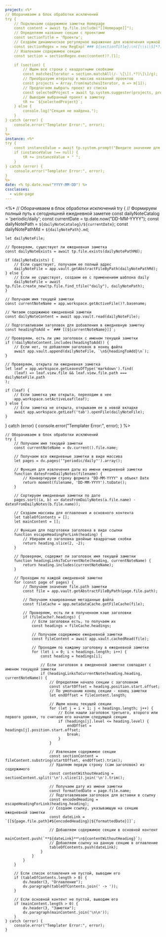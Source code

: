 ```yaml
---
project: <%* 
// Оборачиваем в блок обработки исключений
try {
    // Подключаем содержимое заметки Homepage
    const content = await tp.file.include("[[Homepage]]");
    // Определяем название секции с проектами
    const sectionTitle = 'Проекты'; 
    // Создаём динамическое регулярное выражение для извлечения нужной секции
    const sectionRegex = new RegExp(`### ${sectionTitle}:\n([\\s\\S]*?)(?=\n###|$)`);
    // Извлекаем содержимое секции
    const section = sectionRegex.exec(content)?.[1];

    if (section) {
        // Ищем все строки с квадратными скобками
        const matchesIterator = section.matchAll(/- \[\[(.*?)\]\]/g);
        // Преобразуем итератор в массив названий проектов
        const projects = Array.from(matchesIterator, m => m[1]);
        // Предлагаем выбрать проект из списка
        const selectedProject = await tp.system.suggester(projects, projects);
        // Выводим выбранный проект в заметку
        tR += `${selectedProject}`;
    } else {
        console.log("Секция не найдена.");
    }
} catch (error) {
    console.error("Templater Error:", error);
}
%>
instance: <%* 
try {
    const instanceValue = await tp.system.prompt("Введите значение для instance:");
    if (instanceValue !== null) {
        tR += instanceValue + " ";
    }
} catch (error) {
    console.error("Templater Error:", error);
}
%>
date: <% tp.date.now("YYYY-MM-DD") %>
cssclasses:
  - wide-page
---
```

<%*
// Оборачиваем в блок обработки исключений
try {
    // Формируем полный путь к сегодняшней ежедневной заметке
    const dailyNoteCatalog = 'periodic/daily';
    const currentDate = tp.date.now("DD-MM-YYYY");
    const dailyNotePath = `${dailyNoteCatalog}/${currentDate}`;
    const dailyNotePathMd = `${dailyNotePath}.md`;
    
    let dailyNoteFile;

    // Проверяем, существует ли ежедневная заметка
    const dailyNoteExists = await tp.file.exists(dailyNotePathMd);

    if (dailyNoteExists) {
        // Если существует, получаем ее полный адрес
        dailyNoteFile = app.vault.getAbstractFileByPath(dailyNotePathMd);
    } else {
        // Если не существует, создаем ее с применением шаблона daily
        dailyNoteFile = await tp.file.create_new(tp.file.find_tfile("daily"), dailyNotePath);
    }

    // Получаем имя текущей заметки
    const currentNoteName = app.workspace.getActiveFile()?.basename;
    
    // Читаем содержимое ежедневной заметки
    const dailyNoteContent = await app.vault.read(dailyNoteFile);

    // Подготавливаем заголовок для добавления в ежедневную заметку
    const headingToAdd = `### [[${currentNoteName}]]`;

    // Проверяем, есть ли уже заголовок с именем текущей заметки
    if (!dailyNoteContent.includes(headingToAdd)) {
        // Если нет, то добавляем заголовок в конец файла
        await app.vault.append(dailyNoteFile, `\n${headingToAdd}\n`);
    }

    // Проверяем, открыта ли ежедневная заметка
    let leaf = app.workspace.getLeavesOfType('markdown').find(
        (leaf) => leaf.view.file && leaf.view.file.path === dailyNoteFile.path
    );

    if (leaf) {
        // Если заметка уже открыта, переходим в нее
        app.workspace.setActiveLeaf(leaf);
    } else {
        // Если заметка не открыта, открываем ее в новой вкладке
        await app.workspace.getLeaf('tab').openFile(dailyNoteFile);
    }
} catch (error) {
    console.error("Templater Error:", error);
}
%>
```dataviewjs
// Оборачиваем в блок обработки исключений
try {
    // Получаем имя текущей заметки
    const currentNoteName = dv.current().file.name;

    // Получаем все ежедневные заметки в виде массива
    let pages = dv.pages('"periodic/daily"').array();

    // Функция для извлечения даты из имени ежедневной заметки
    function datesFromDailyNotes(filename) {
        // Конвертируем строку формата "DD-MM-YYYY" в объект Date
        return moment(filename, 'DD-MM-YYYY').toDate();
    }

    // Сортируем ежедневные заметки по дате
    pages.sort((a, b) => datesFromDailyNotes(a.file.name) - datesFromDailyNotes(b.file.name));

    // Создаем массивы для оглавления и основного контента
    let tableOfContents = [];
    let mainContent = [];

    // Функция для подготовки заголовка в виде ссылки
    function escapeHeadingForLink(heading) {
        // Убираем из заголовка двойные квадратные скобки
        return heading.slice(2, -2);
    }

    // Проверяем, содержит ли заголовок имя текущей заметки
    function headingLinksToCurrentNote(heading, currentNoteName) {
        return heading.includes(currentNoteName);
    }

    // Проходим по каждой ежедневной заметке
    for (const page of pages) {
        // Получаем значение file.path заметки
        const file = app.vault.getAbstractFileByPath(page.file.path);

        // Получаем кэшированные метаданные файла
        const fileCache = app.metadataCache.getFileCache(file);

        // Проверяем, есть ли в полученном кэше заголовки
        if (fileCache?.headings) {
            // Если заголовки есть, то получаем их
            const headings = fileCache.headings;

            // Получаем содержимое ежедневной заметки
            const fileContent = await app.vault.cachedRead(file);

            // Проходим по каждому заголовку в ежедневной заметке
            for (let i = 0; i < headings.length; i++) {
                const heading = headings[i];

                // Если заголовок в ежедененой заметке совпадает с именем текущуей заметки
                if (headingLinksToCurrentNote(heading.heading, currentNoteName)) {
                    // Определяем начало секции с заголовком
                    const startOffset = heading.position.start.offset;
                    // По умолчанию конец секции - конец заметки
                    let endOffset = fileContent.length;

                    // Ищем конец текущей секции
                    for (let j = i + 1; j < headings.length; j++) {
                        // Если нашли заголовок третьего, второго или первого уровня, то считаем его началом следующей секции
                        if (headings[j].level <= heading.level) {
                            endOffset = headings[j].position.start.offset;
                            break;
                        }
                    }

                    // Извлекаем содержимое секции
                    const sectionContent = fileContent.substring(startOffset, endOffset).trim();
                    // Удаляем первую строку (сам заголовок) из содержимого
                    const contentWithoutHeading = sectionContent.split('\n').slice(1).join('\n').trim();
    
                    // Получаем дату из имени заметки
                    const formattedDate = page.file.name;
                    // Подготавливаем заголовок для вставки в ссылку
                    const encodedHeading = escapeHeadingForLink(heading.heading);
                    // Создаем ссылку, указывающую на секцию ежедневной заметки
                    const dateLink = `[[${page.file.path}#${encodedHeading}|${formattedDate}]]`;
    
                    // Добавляем содержимое секции в основной контент
                    mainContent.push(`**${dateLink}**\n${contentWithoutHeading}`);
                    // Добавляем ссылку на данную секцию в оглавление
                    tableOfContents.push(dateLink);
                }
            }
        }
    }

    // Если список оглавления не пустой, выводим его
    if (tableOfContents.length > 0) {
        dv.header(3, "Оглавление");
        dv.paragraph(tableOfContents.join(' -> '));
    }

    // Если основной контент не пустой, выводим его
    if (mainContent.length > 0) {
        dv.header(3, "Заметки");
        dv.paragraph(mainContent.join('\n\n'));
    }
} catch (error) {
    console.error("Templater Error:", error);
}
```
